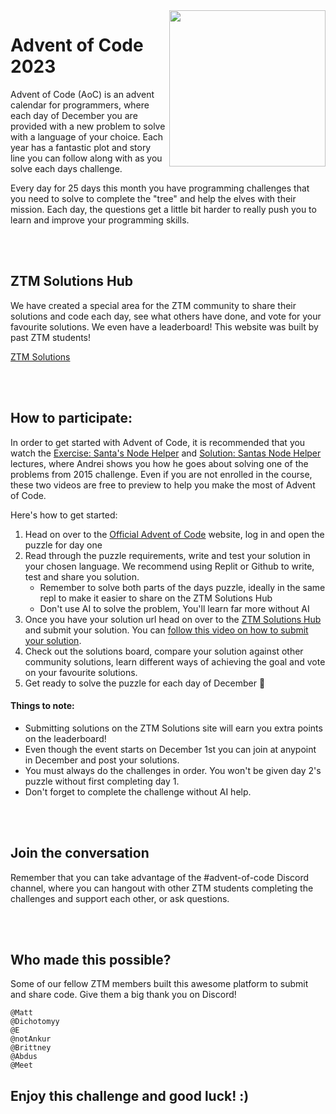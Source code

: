 <img src="https://github.com/zero-to-mastery/Advent-of-Code-2022/blob/main/advent.png?raw=true" width="250" align="right" />

# Advent of Code 2023

Advent of Code (AoC) is an advent calendar for programmers, where each day of December you are provided with a new problem to solve with a language of your choice. Each year has a fantastic plot and story line you can follow along with as you solve each days challenge.

Every day for 25 days this month you have programming challenges that you need to solve to complete the "tree" and help the elves with their mission. Each day, the questions get a little bit harder to really push you to learn and improve your programming skills.

<br />
<br />

## ZTM Solutions Hub

We have created a special area for the ZTM community to share their solutions and code each day, see what others have done, and vote for your favourite solutions. We even have a leaderboard! This website was built by past ZTM students!

[ZTM Solutions](https://aoc.zerotomastery.io)

<br />
<br />

## How to participate:
In order to get started with Advent of Code, it is recommended that you watch the [Exercise: Santa's Node Helper](https://academy.zerotomastery.io/courses/697434/lectures/12676702) and [Solution: Santas Node Helper](https://academy.zerotomastery.io/courses/697434/lectures/12676701) lectures, where Andrei shows you how he goes about solving one of the problems from 2015 challenge. Even if you are not enrolled in the course, these two videos are free to preview to help you make the most of Advent of Code. 

Here's how to get started: 
1. Head on over to the [Official Advent of Code](https://adventofcode.com/) website, log in and open the puzzle for day one
2. Read through the puzzle requirements, write and test your solution in your chosen language. We recommend using Replit or Github to write, test and share you solution.
   - Remember to solve both parts of the days puzzle, ideally in the same repl to make it easier to share on the ZTM Solutions Hub
   - Don't use AI to solve the problem, You'll learn far more without AI
3. Once you have your solution url head on over to the [ZTM Solutions Hub](https://aoc.zerotomastery.io) and submit your solution. You can [follow this video on how to submit your solution](https://www.loom.com/share/7310b6e83bcc4922b25023b62d173611).
4. Check out the solutions board, compare your solution against other community solutions, learn different ways of achieving the goal and vote on your favourite solutions.
5. Get ready to solve the puzzle for each day of December 🎅

#### Things to note:
- Submitting solutions on the ZTM Solutions site will earn you extra points on the leaderboard!
- Even though the event starts on December 1st you can join at anypoint in December and post your solutions.
- You must always do the challenges in order. You won't be given day 2's puzzle without first completing day 1.
- Don't forget to complete the challenge without AI help.

<br />
<br />

## Join the conversation
Remember that you can take advantage of the #advent-of-code Discord channel, where you can hangout with other ZTM students completing the challenges and support each other, or ask questions.

<br />
<br />

## Who made this possible?

Some of our fellow ZTM members built this awesome platform to submit and share code. Give them a big thank you on Discord!

```
@Matt
@Dichotomyy
@E
@notAnkur
@Brittney
@Abdus
@Meet
```

## Enjoy this challenge and good luck! :)
